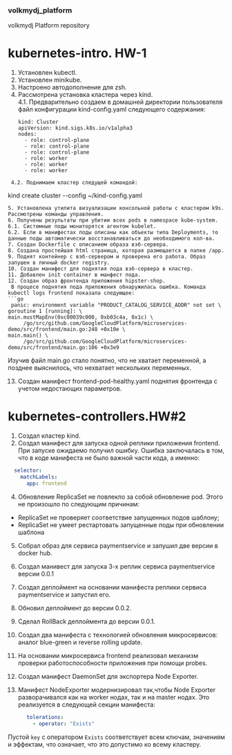 ### volkmydj_platform
volkmydj Platform repository

# kubernetes-intro. HW-1

1. Установлен kubectl.
2. Установлен minikube.
3. Настроено автодополнение для zsh.
4. Рассмотрена установка кластера через kind. \
   4.1. Предварительно создаем в домашней директории пользователя файл конфигурации kind-config.yaml следующего содержания:
   ```
   kind: Cluster
   apiVersion: kind.sigs.k8s.io/v1alpha3
   nodes:
     - role: control-plane
     - role: control-plane
     - role: control-plane
     - role: worker
     - role: worker
     - role: worker
  ```
   4.2. Поднимаем кластер следущей командой:
   ```
  kind create cluster --config ~/kind-config.yaml
   ```
5. Установлена утилита визуализации консольной работы с кластером k9s. Рассмотрены команды управления.
6. Получены результаты при убитии всех pods в namespace kube-system.
  6.1. Системные поды мониторятся агентом kubelet.
  6.2. Если в манифестах поды описаны как объекты типа Deployments, то данные поды автоматически восстанавливаться до необходимого кол-ва.
7. Создан Dockerfile с описанием образа вэб-сервера.
8. Создана простейшая html страница, которая размещается в папке /app.
9. Поднят контейнер с вэб-сервером и проверена его работа. Образ запушен в личный docker registry.
10. Создан манифест для поднятия пода вэб-сервера в кластер.
11. Добавлен init container в манфест пода.
12. Создан образ фронтенда приложения hipster-shop.
    В процесе поднятия пода приложения обнаружилась ошибка. Команда kubectl logs frontend показала следующее:
```go
    panic: environment variable "PRODUCT_CATALOG_SERVICE_ADDR" not set \
goroutine 1 [running]: \
main.mustMapEnv(0xc00039c000, 0xb03c4a, 0x1c) \
        /go/src/github.com/GoogleCloudPlatform/microservices-demo/src/frontend/main.go:248 +0x10e \
main.main() \
        /go/src/github.com/GoogleCloudPlatform/microservices-demo/src/frontend/main.go:106 +0x3e9
```

Изучив файл main.go стало понятно, что не хватает переменной, а позднее выяснилось, что нехватает нескольких переменных.

13. Создан манифест frontend-pod-healthy.yaml поднятия фронтенда с учетом недостающих параметров.


# kubernetes-controllers.HW#2

1. Создал кластер kind.
2. Создал манифест для запуска одной реплики приложения frontend. При запуске ожидаемо получил ошибку. Ошибка заключалась в том, что в коде манифеста не было важной части кода, а именно:

```yaml
  selector:
    matchLabels:
      app: frontend
```

4. Обновление ReplicaSet не повлекло за собой обновление pod. Этого не произошло по следующим причинам:

- ReplicaSet не проверяет соответствие запущенных подов шаблону;
 - ReplicaSet не умеет рестартовать запущенные поды при обновлении шаблона

5. Собрал образ для сервиса paymentservice и запушил две версии в docker hub.

6. Создал манивест для запуска 3-х реплик сервиса paymentservice версии 0.0.1
7. Создал деплоймент на основании манифеста реплики сервиса paymentservice и запустил его.
8. Обновил деплоймент до версии 0.0.2.

9. Сделал RollBack деплоймента до версии 0.0.1.

10. Создал два манифеста с технологией обновления микросервисов: аналог blue-green и reverse rolling update.

11. На основании микросервиса frontend реализовал механизм проверки работоспособности приложения при помощи probes.

12. Создал манифест DaemonSet для экспортера Node Exporter.

13. Манифест NodeExporter модернизировал так,чтобы Node Exporter разворачивался как на worker нодах, так и на master нодах. Это реализуется в следующей секции манифеста:
```yaml
      tolerations:
        - operator: "Exists"
````
Пустой `key` с оператором `Exists` соответствует всем ключам, значениям и эффектам, что означает, что это допустимо ко всему кластеру.

